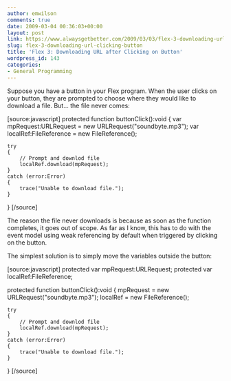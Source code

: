 ```yaml
---
author: emwilson
comments: true
date: 2009-03-04 00:36:03+00:00
layout: post
link: https://www.alwaysgetbetter.com/2009/03/03/flex-3-downloading-url-clicking-button/
slug: flex-3-downloading-url-clicking-button
title: 'Flex 3: Downloading URL after Clicking on Button'
wordpress_id: 143
categories:
- General Programming
---
```


Suppose you have a button in your Flex program. When the user clicks on your button, they are prompted to choose where they would like to download a file. But... the file never comes:

[source:javascript]
protected function buttonClick():void
{
    var mpRequest:URLRequest = new URLRequest("soundbyte.mp3");
    var localRef:FileReference = new FileReference();  

    try
    {
        // Prompt and downlod file
        localRef.download(mpRequest);
    }
    catch (error:Error)
    {
        trace("Unable to download file.");
    }
} 
[/source]

The reason the file never downloads is because as soon as the function completes, it goes out of scope. As far as I know, this has to do with the event model using weak referencing by default when triggered by clicking on the button.

The simplest solution is to simply move the variables outside the button:

[source:javascript]
protected var mpRequest:URLRequest;
protected var localRef:FileReference;

protected function buttonClick():void
{
    mpRequest = new URLRequest("soundbyte.mp3");
    localRef = new FileReference();  

    try
    {
        // Prompt and downlod file
        localRef.download(mpRequest);
    }
    catch (error:Error)
    {
        trace("Unable to download file.");
    }
} 
[/source]
